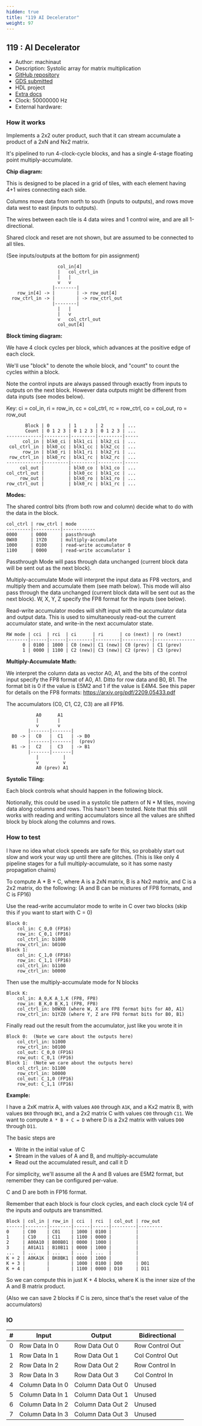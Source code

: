 ```yaml
---
hidden: true
title: "119 AI Decelerator"
weight: 97
---
```


## 119 : AI Decelerator

* Author: machinaut
* Description: Systolic array for matrix multiplication
* [GitHub repository](https://github.com/machinaut/tt04-machinaut-systolic)
* [GDS submitted](https://github.com/machinaut/tt04-machinaut-systolic/actions/runs/6125014193)
* HDL project
* [Extra docs]()
* Clock: 50000000 Hz
* External hardware: 



### How it works

Implements a 2x2 outer product, such that it can stream accumulate a product of a 2xN and Nx2 matrix.

It's pipelined to run 4-clock-cycle blocks, and has a single 4-stage floating point multiply-accumulate.

**Chip diagram:**

This is designed to be placed in a grid of tiles, with each element having 4+1 wires connecting each side.

Columns move data from north to south (inputs to outputs), and rows move data west to east (inputs to outputs).

The wires between each tile is 4 data wires and 1 control wire, and are all 1-directional.

Shared clock and reset are not shown, but are assumed to be connected to all tiles.

(See inputs/outputs at the bottom for pin assignment)

```
                   col_in[4]  
                   |   col_ctrl_in
                   |   |
                   v   v
                 |--------|
    row_in[4] -> |        | -> row_out[4]
  row_ctrl_in -> |        | -> row_ctrl_out
                 |--------|
                   |   |
                   |   v
                   v   col_ctrl_out
                   col_out[4]
```

**Block timing diagram:**

We have 4 clock cycles per block, which advances at the positive edge of each clock.

We'll use "block" to denote the whole block, and "count" to count the cycles within a block.

Note the control inputs are always passed through exactly from inputs to outputs on the next block.
However data outputs might be different from data inputs (see modes below).

Key: ci = col_in, ri = row_in, cc = col_ctrl, rc = row_ctrl, co = col_out, ro = row_out

```
       Block | 0       | 1       | 2       | ...
       Count | 0 1 2 3 | 0 1 2 3 | 0 1 2 3 | ...
-------------|---------|---------|---------|-----
      col_in | blk0_ci | blk1_ci | blk2_ci | ...
 col_ctrl_in | blk0_cc | blk1_cc | blk2_cc | ...
      row_in | blk0_ri | blk1_ri | blk2_ri | ...
 row_ctrl_in | blk0_rc | blk1_rc | blk2_rc | ...
-------------|---------|---------|---------|-----
     col_out |         | blk0_co | blk1_co | ...
col_ctrl_out |         | blk0_cc | blk1_cc | ...
     row_out |         | blk0_ro | blk1_ro | ...
row_ctrl_out |         | blk0_rc | blk1_rc | ...
```

**Modes:**

The shared control bits (from both row and column) decide what to do with the data in the block.

```
col_ctrl | row_ctrl | mode
---------|----------|------------
0000     | 0000     | passthrough
0WX0     | 1YZ0     | multiply-accumulate
1000     | 0100     | read-write accumulator 0
1100     | 0000     | read-write accumulator 1
```

Passthrough Mode will pass through data unchanged (current block data will be sent out as the next block).

Multiply-accumulate Mode will interpret the input data as FP8 vectors, and multiply them and accumulate them (see math below).
This mode will also pass through the data unchanged (current block data will be sent out as the next block).
W, X, Y, Z specify the FP8 format for the inputs (see below).

Read-write accumulator modes will shift input with the accumulator data and output data.
This is used to simultaneously read-out the current accumulator state, and write-in the next accumulator state.

```
RW mode | cci  | rci  | ci      | ri      | co (next) | ro (next)
--------|------|------|---------|---------|-----------|---------------
      0 | 0100 | 1000 | C0 (new)| C1 (new)| C0 (prev) | C1 (prev)
      1 | 0000 | 1100 | C2 (new)| C3 (new)| C2 (prev) | C3 (prev)
```

**Multiply-Accumulate Math:**

We interpret the column data as vector A0, A1, and the bits of the control input specify the FP8 format of A0, A1.
Ditto for row data and B0, B1.  The format bit is 0 if the value is E5M2 and 1 if the value is E4M4.
See this paper for details on the FP8 formats: https://arxiv.org/pdf/2209.05433.pdf

The accumulators (C0, C1, C2, C3) are all FP16.

```
           A0      A1
           |       |
           v       v
        |-------|-------|
  B0 -> |  C0   |  C1   | -> B0
        |-------|-------|  (prev)
  B1 -> |  C2   |  C3   | -> B1
        |-------|-------|
           |         |
           v         v
           A0 (prev) A1
```

**Systolic Tiling:**

Each block controls what should happen in the following block.

Notionally, this could be used in a systolic tile pattern of N * M tiles, moving data along columns and rows.  This hasn't been tested.
Note that this still works with reading and writing accumulators since all the values are shifted block by block along the columns and rows.


### How to test

I have no idea what clock speeds are safe for this, so probably start out slow and work your way up until there are glitches.
(This is like only 4 pipeline stages for a full multiply-accumulate, so it has some nasty propagation chains)

To compute A * B + C, where A is a 2xN matrix, B is a Nx2 matrix, and C is a 2x2 matrix, do the following:
(A and B can be mixtures of FP8 formats, and C is FP16)

Use the read-write accumulator mode to write in C over two blocks  (skip this if you want to start with C = 0)

```
Block 0:
    col_in: C_0,0 (FP16)
    row_in: C_0,1 (FP16)
    col_ctrl_in: b1000
    row_ctrl_in: b0100
Block 1:
    col_in: C_1,0 (FP16)
    row_in: C_1,1 (FP16)
    col_ctrl_in: b1100
    row_ctrl_in: b0000
```

Then use the multiply-accumulate mode for N blocks

```
Block K:
    col_in: A_0,K A_1,K (FP8, FP8)
    row_in: B_K,0 B_K,1 (FP8, FP8)
    col_ctrl_in: b0WX0 (where W, X are FP8 format bits for A0, A1)
    row_ctrl_in: b1YZ0 (where Y, Z are FP8 format bits for B0, B1)
```

Finally read out the result from the accumulator, just like you wrote it in

```
Block 0:  (Note we care about the outputs here)
    col_ctrl_in: b1000
    row_ctrl_in: b0100
    col_out: C_0,0 (FP16)
    row_out: C_0,1 (FP16)
Block 1:  (Note we care about the outputs here)
    col_ctrl_in: b1100
    row_ctrl_in: b0000
    col_out: C_1,0 (FP16)
    row_out: C_1,1 (FP16)
```

**Example:**

I have a 2xK matrix A, with values `A00` through `A1K`, and a Kx2 matrix B, with values `BK0` through `BK1`,
and a 2x2 matrix C with values `C00` through `C11`.  We want to compute `A * B + C = D` where D is a 2x2 matrix with values `D00` through `D11`.

The basic steps are

* Write in the initial value of C
* Stream in the values of A and B, and multiply-accumulate
* Read out the accumulated result, and call it D

For simplicity, we'll assume all the A and B values are E5M2 format, but remember they can be configured per-value.

C and D are both in FP16 format.

Remember that each block is four clock cycles, and each clock cycle 1/4 of the inputs and outputs are transmitted.

```
Block | col_in | row_in | cci  | rci  | col_out | row_out
------|--------|--------|------|------|---------|---------
0     | C00    | C01    | 1000 | 0100 |         |
1     | C10    | C11    | 1100 | 0000 |         |
2     | A00A10 | B00B01 | 0000 | 1000 |         |
3     | A01A11 | B10B11 | 0000 | 1000 |         |
...   | ...    | ...    | ...  | ...  |         |
K + 2 | A0KA1K | BK0BK1 | 0000 | 1000 |         |
K + 3 |        |        | 1000 | 0100 | D00     | D01
K + 4 |        |        | 1100 | 0000 | D10     | D11
```

So we can compute this in just K + 4 blocks, where K is the inner size of the A and B matrix product.

(Also we can save 2 blocks if C is zero, since that's the reset value of the accumulators)


### IO

| # | Input        | Output       | Bidirectional      |
|---|--------------|--------------| -------------------|
| 0 | Row Data In 0  | Row Data Out 0 | Row Control Out |
| 1 | Row Data In 1  | Row Data Out 1 | Col Control Out |
| 2 | Row Data In 2  | Row Data Out 2 | Row Control In |
| 3 | Row Data In 3  | Row Data Out 3 | Col Control In |
| 4 | Column Data In 0  | Column Data Out 0 | Unused |
| 5 | Column Data In 1  | Column Data Out 1 | Unused |
| 6 | Column Data In 2  | Column Data Out 2 | Unused |
| 7 | Column Data In 3  | Column Data Out 3 | Unused |
